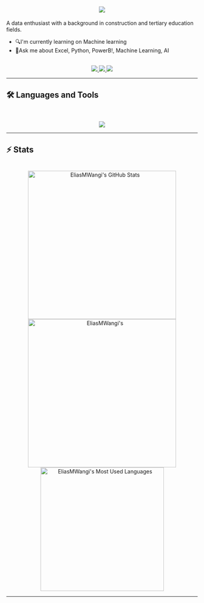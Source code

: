 <h1 align="center">
    <img src="https://readme-typing-svg.herokuapp.com/?font=Inter&size=48&center=true&vCenter=true&width=500&height=70&color=4493F8&duration=4000&lines=Hi+There!+👋;+I'm+Elias;+Data+Scientist/Analyst!;" />
</h1>

A data enthusiast with a background in construction and tertiary education fields. 

- 🔍I'm currently learning on Machine learning
- 🤝Ask me about Excel, Python, PowerB!, Machine Learning, AI

<br>

<div align="center">
  <a href="contentwriterelias@gmail.com">
    <img src="https://img.shields.io/badge/Gmail-333333?style=for-the-badge&logo=gmail&logoColor=red" />
  </a>
  <a href="https://www.linkedin.com/in/elias-gathiramwangi/" target="_blank">
    <img src="https://img.shields.io/badge/LinkedIn-0077B5?style=for-the-badge&logo=linkedin&logoColor=white" target="_blank" />
  </a>
  <a href="https://medium.com/@contentwriterelias" target="_blank">
    <img src="https://img.shields.io/badge/Medium-000000?style=for-the-badge&logo=medium&logoColor=white" target="_blank" />
  </a>
</div>

<hr>

## 🛠️ Languages and Tools

<br>

<p align="center">
  <img src="https://skillicons.dev/icons?i=python,excel,powerbi,sql,mongodb,postgres" />  
</p>

<hr>

## ⚡️ Stats

<br>

<div align=center>
  <img width=390 src="https://github-readme-stats.vercel.app/api?username=eliasmwangi-dataanalyst&theme=transparent&count_private=true&show_icons=true&rank_icon=github&locale=en" alt="EliasMWangi's GitHub Stats" />
  <img width=390 src="https://github-readme-streak-stats.herokuapp.com/?user=eliasmwangi-dataanalyst&theme=transparent&count_private=true&border_radius=10&locale=en" alt="EliasMWangi's" />
  <img width=325 src="https://github-readme-stats.vercel.app/api/top-langs?username=eliasmwangi-dataanalyst&theme=transparent&layout=donut&hide=css&langs_count=8&border_radius=10&show_icons=true&locale=en" alt="EliasMWangi's Most Used Languages" />
</div>

<hr>
<!--
**EliasMwangi-DataAnalyst/eliasmwangi-dataanalyst** is a ✨ _special_ ✨ repository because its `README.md` (this file) appears on your GitHub profile.

Here are some ideas to get you started:

- 🔭 I’m currently working on ...
- 🌱 I’m currently learning ...
- 👯 I’m looking to collaborate on ...
- 🤔 I’m looking for help with ...
- 💬 Ask me about ...
- 📫 How to reach me: ...
- 😄 Pronouns: ...
- ⚡ Fun fact: ...
-->
